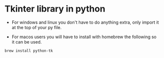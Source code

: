 # Tkinter library in python

- For windows and linux you don't have to do anything extra, only import it at the top of your py file.

- For macos users you will have to install with homebrew the following so it can be used.

```
brew install python-tk
```